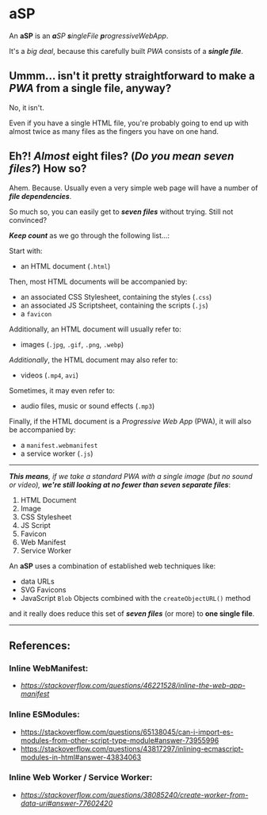 # aSP
An **aSP** is an _**a**SP **s**ingleFile **p**rogressiveWebApp_.

It's a _big deal_, because this carefully built _PWA_ consists of a _**single file**_.

## Ummm... isn't it pretty straightforward to make a _PWA_ from a single file, anyway?

No, it isn't.

Even if you have a single HTML file, you're probably going to end up with almost twice as many files as the fingers you have on one hand.

## Eh?! _Almost_ eight files? (_Do you mean seven files?_) How so?

Ahem. Because. Usually even a very simple web page will have a number of **_file dependencies_**.

So much so, you can easily get to _**seven files**_ without trying. Still not convinced?

_**Keep count**_ as we go through the following list...:

Start with:

 - an HTML document (`.html`)

Then, most HTML documents will be accompanied by:

 - an associated CSS Stylesheet, containing the styles (`.css`)
 - an associated JS Scriptsheet, containing the scripts (`.js`)
 - a `favicon`

Additionally, an HTML document will usually refer to:

 - images (`.jpg`, `.gif`, `.png`, `.webp`)

_Additionally_, the HTML document may also refer to:

 - videos (`.mp4`, `avi`)
 
Sometimes, it may even refer to:

 - audio files, music or sound effects (`.mp3`)
 
 Finally, if the HTML document is a _Progressive Web App_ (PWA), it will also be accompanied by:

- a `manifest.webmanifest`
- a service worker (`.js`)

_____

_**This means**, if we take a standard PWA with a single image (but no sound or video), **we're still looking at no fewer than seven separate files**_:

 1. HTML Document
 2. Image
 3. CSS Stylesheet
 4. JS Script
 5. Favicon
 6. Web Manifest
 7. Service Worker
 
 An **aSP** uses a combination of established web techniques like:
 
  - data URLs
  - SVG Favicons
  - JavaScript `Blob` Objects combined with the `createObjectURL()` method
  
 and it really does reduce this set of _**seven files**_ (or more) to **one single file**.
 
______

## References:

### Inline WebManifest:

 - *https://stackoverflow.com/questions/46221528/inline-the-web-app-manifest*

### Inline ESModules:

 - https://stackoverflow.com/questions/65138045/can-i-import-es-modules-from-other-script-type-module#answer-73955996
 - https://stackoverflow.com/questions/43817297/inlining-ecmascript-modules-in-html#answer-43834063

### Inline Web Worker / Service Worker:

 - *https://stackoverflow.com/questions/38085240/create-worker-from-data-uri#answer-77602420*
 
